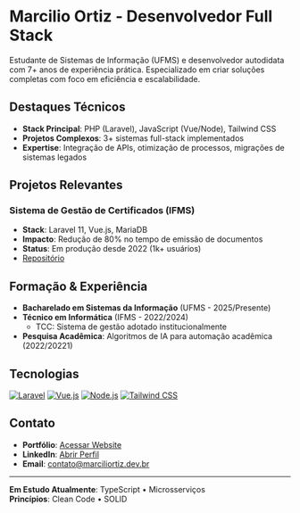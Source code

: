 # Marcilio Ortiz - Desenvolvedor Full Stack

Estudante de Sistemas de Informação (UFMS) e desenvolvedor autodidata com 7+ anos de experiência prática. Especializado em criar soluções completas com foco em eficiência e escalabilidade.

## Destaques Técnicos

- **Stack Principal**: PHP (Laravel), JavaScript (Vue/Node), Tailwind CSS
- **Projetos Complexos**: 3+ sistemas full-stack implementados
- **Expertise**: Integração de APIs, otimização de processos, migrações de sistemas legados

## Projetos Relevantes

### Sistema de Gestão de Certificados (IFMS)
- **Stack**: Laravel 11, Vue.js, MariaDB
- **Impacto**: Redução de 80% no tempo de emissão de documentos
- **Status**: Em produção desde 2022 (1k+ usuários)
- [Repositório](https://github.com/KriawqZero/IFMS-Sistema_CargaHoraria)

## Formação & Experiência

- **Bacharelado em Sistemas da Informação** (UFMS - 2025/Presente)
- **Técnico em Informática** (IFMS - 2022/2024)
  - TCC: Sistema de gestão adotado institucionalmente
- **Pesquisa Acadêmica**: Algoritmos de IA para automação acadêmica (2022/20221)

## Tecnologias

[![Laravel](https://img.shields.io/badge/Laravel-FF2D20?logo=laravel&logoColor=white)](#)
[![Vue.js](https://img.shields.io/badge/Vue.js-4FC08D?logo=vuedotjs&logoColor=white)](#)
[![Node.js](https://img.shields.io/badge/Node.js-339933?logo=nodedotjs&logoColor=white)](#)
[![Tailwind CSS](https://img.shields.io/badge/Tailwind_CSS-06B6D4?logo=tailwind-css)](#)

## Contato

- **Portfólio**: [Acessar Website](https://marciliortiz.dev.br)
- **LinkedIn**: [Abrir Perfil](https://linkedin.com/in/marc%C3%ADlio-ortiz-barbosa-7b5a35165/)
- **Email**: contato@marciliortiz.dev.br

---

**Em Estudo Atualmente**: TypeScript • Microsserviços  
**Princípios**: Clean Code • SOLID
